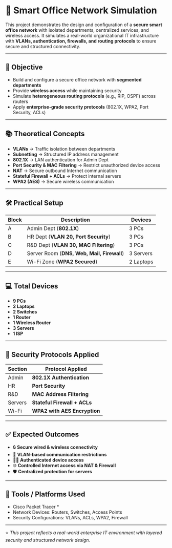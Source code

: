 # 🏢 Smart Office Network Simulation  

This project demonstrates the design and configuration of a **secure smart office network** with isolated departments, centralized services, and wireless access. It simulates a real-world organizational IT infrastructure with **VLANs, authentication, firewalls, and routing protocols** to ensure secure and structured connectivity.  

---

## 🎯 Objective  
- Build and configure a secure office network with **segmented departments**  
- Provide **wireless access** while maintaining security  
- Simulate **heterogeneous routing protocols** (e.g., RIP, OSPF) across routers  
- Apply **enterprise-grade security protocols** (802.1X, WPA2, Port Security, ACLs)  

---

## 📚 Theoretical Concepts  
- **VLANs** → Traffic isolation between departments  
- **Subnetting** → Structured IP address management  
- **802.1X** → LAN authentication for Admin Dept  
- **Port Security & MAC Filtering** → Restrict unauthorized device access  
- **NAT** → Secure outbound Internet communication  
- **Stateful Firewall + ACLs** → Protect internal servers  
- **WPA2 (AES)** → Secure wireless communication  

---

## 🛠️ Practical Setup  

| Block | Description                  | Devices |
|-------|------------------------------|---------|
| A     | Admin Dept (**802.1X**)      | 3 PCs   |
| B     | HR Dept (**VLAN 20, Port Security**) | 3 PCs   |
| C     | R&D Dept (**VLAN 30, MAC Filtering**) | 3 PCs   |
| D     | Server Room (**DNS, Web, Mail, Firewall**) | 3 Servers |
| E     | Wi-Fi Zone (**WPA2 Secured**) | 2 Laptops |

---

## 💻 Total Devices  
- **9 PCs**  
- **2 Laptops**  
- **2 Switches**  
- **1 Router**  
- **1 Wireless Router**  
- **3 Servers**  
- **1 ISP**  

---

## 🔐 Security Protocols Applied  

| Section | Protocol Applied |
|---------|------------------|
| Admin   | **802.1X Authentication** |
| HR      | **Port Security** |
| R&D     | **MAC Address Filtering** |
| Servers | **Stateful Firewall + ACLs** |
| Wi-Fi   | **WPA2 with AES Encryption** |

---

## ✅ Expected Outcomes  
- 🔒 **Secure wired & wireless connectivity**  
- 🚦 **VLAN-based communication restrictions**  
- 👨‍💻 **Authenticated device access**  
- 🌐 **Controlled Internet access via NAT & Firewall**  
- 🛡️ **Centralized protection for servers**  

---

## 📌 Tools / Platforms Used  
- Cisco Packet Tracer *  
- Network Devices: Routers, Switches, Access Points  
- Security Configurations: VLANs, ACLs, WPA2, Firewall  

---

⭐ *This project reflects a real-world enterprise IT environment with layered security and structured network design.*  
